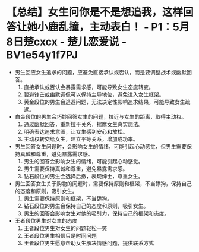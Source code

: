 # 【总结】女生问你是不是想追我，这样回答让她小鹿乱撞，主动表白！ - P1：5月8日楚cxcx - 楚儿恋爱说 - BV1e54y1f7PJ

-   男生回应女生追求的问题，应避免直接承认或否认，而是要调整战术或幽默回答。
    1.  直接承认或否认会暴露需求感，可能导致女生态度转变。
    2.  暂避锋芒或幽默调侃可以保持主导地位，避免进入女生框架。
    3.  黄金段位的男生会逃避问题，无法决定性影响追求结果，可能导致女生疏远。
-   白金段位的男生会巧妙回答女生的问题，拉近与女生的距离，取得主动权。
    1.  通过幽默回答，重新拉平关系，揣摩女生真实想法。
    2.  明确表达追求意图，让女生感到安心和放松。
    3.  主动权转交给女生，建立平等关系，增加成功率。
-   男生回答女生问题时，会影响女生的情绪，可能引起心动感觉，但男生需要保持真诚和尊重，避免暴露需求感。
    1.  男生的回答会影响女生的情绪，可能引起心动感觉。
    2.  男生需要保持真诚和尊重，避免暴露需求感。
    3.  钻石段位的男生会选择后撤，表现绅士，尊重女生。
-   男生回答女生关于购物的问题时，需要保持原则和框架，不当舔狗，保持自己的态度和原则，吸引女生。
    1.  男生需要保持原则和框架，不当舔狗。
    2.  钻石段位的男生会保持自己的态度和原则，吸引女生。
    3.  男生的回答会影响女生对他的吸引力，保持自己的框架和态度。
-   王者段位男生对女生的态度
    1.  王者段位男生对女生的问题轻松一笑
    2.  王者段位男生相信只是时间问题
    3.  王者段位男生愿意帮助女生解决情感问题，提供联系方式